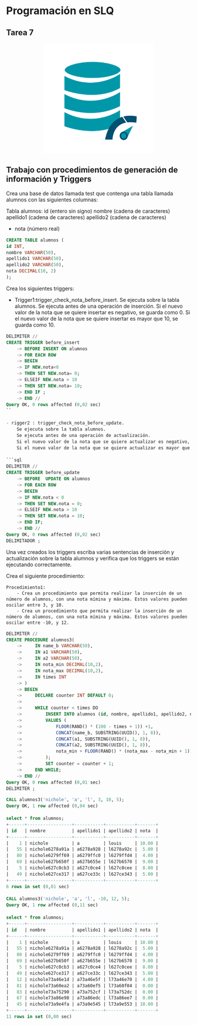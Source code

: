 # Programación en SLQ
## Tarea 7

<p align="center">
  <img src="https://github.com/nicholelouis/Base-datos/blob/main/img/optimizacion-bd.png?raw=true" alt="Descripción de la imagen" width="300"/>
</p>

## Trabajo con procedimientos de generación de información y Triggers
Crea una base de datos llamada test que contenga una tabla llamada alumnos con las siguientes columnas:

Tabla alumnos:
id (entero sin signo)
nombre (cadena de caracteres)
apellido1 (cadena de caracteres)
apellido2 (cadena de caracteres)
- nota (número real)

```sql
CREATE TABLE alumnos (
id INT,
nombre VARCHAR(50),
apellido1 VARCHAR(50),
apellido2 VARCHAR(50),
nota DECIMAL(10, 2)
);
```

Crea los siguientes triggers:

- Trigger1:trigger_check_nota_before_insert.
  Se ejecuta sobre la tabla alumnos.
  Se ejecuta antes de una operación de inserción.
  Si el nuevo valor de la nota que se quiere insertar es negativo, se guarda como 0.
  Si el nuevo valor de la nota que se quiere insertar es mayor que 10, se guarda como 10.

```sql
DELIMITER //
CREATE TRIGGER before_insert
    -> BEFORE INSERT ON alumnos
    -> FOR EACH ROW
    -> BEGIN
    -> IF NEW.nota<0
    -> THEN SET NEW.nota= 0;
    -> ELSEIF NEW.nota > 10
    -> THEN SET NEW.nota= 10;
    -> END IF ;
    -> END //
Query OK, 0 rows affected (0,02 sec)
``

- rigger2 : trigger_check_nota_before_update.
    Se ejecuta sobre la tabla alumnos.
    Se ejecuta antes de una operación de actualización.
    Si el nuevo valor de la nota que se quiere actualizar es negativo, se guarda como 0.
    Si el nuevo valor de la nota que se quiere actualizar es mayor que 10, se guarda como 10.

```sql
DELIMITER //
CREATE TRIGGER before_update
    -> BEFORE  UPDATE ON alumnos
    -> FOR EACH ROW 
    -> BEGIN
    -> IF NEW.nota < 0
    -> THEN SET NEW.nota = 0;
    -> ELSEIF NEW.nota > 10
    -> THEN SET NEW.nota = 10;
    -> END IF;
    -> END //
Query OK, 0 rows affected (0,02 sec)
DELIMITADOR ;
```

Una vez creados los triggers escriba varias sentencias de inserción y actualización sobre la tabla alumnos y verifica que los triggers se están ejecutando correctamente.

Crea el siguiente procedimiento:

    Procedimiento1:
        - Crea un procedimiento que permita realizar la inserción de un número de alumnos, con una nota mímina y máxima. Estos valores pueden oscilar entre 3, y 10.
        - Crea un procedimiento que permita realizar la inserción de un número de alumnos, con una nota mímina y máxima. Estos valores pueden oscilar entre -10, y 12.
```sql
DELIMITER //
CREATE PROCEDURE alumnos3(
    ->     IN name_b VARCHAR(50),
    ->     IN a1 VARCHAR(50),
    ->     IN a2 VARCHAR(50),
    ->     IN nota_min DECIMAL(10,2),
    ->     IN nota_max DECIMAL(10,2),
    ->     IN times INT
    -> )
    -> BEGIN
    ->     DECLARE counter INT DEFAULT 0;
    -> 
    ->     WHILE counter < times DO
    ->         INSERT INTO alumnos (id, nombre, apellido1, apellido2, nota)
    ->         VALUES (
    ->             FLOOR(RAND() * (100 - times + 1)) +1,
    ->             CONCAT(name_b, SUBSTRING(UUID(), 1, 8)),
    ->             CONCAT(a1, SUBSTRING(UUID(), 1, 8)),
    ->             CONCAT(a2, SUBSTRING(UUID(), 1, 8)),
    ->             nota_min + FLOOR(RAND() * (nota_max - nota_min + 1))
    ->         );
    ->         SET counter = counter + 1;
    ->     END WHILE;
    -> END //
Query OK, 0 rows affected (0,01 sec)
DELIMITER ;
```
```sql
CALL alumnos3('nichole', 'a', 'l', 3, 10, 5);
Query OK, 1 row affected (0,04 sec)

select * from alumnos;
+------+-----------------+-----------+-----------+-------+
| id   | nombre          | apellido1 | apellido2 | nota  |
+------+-----------------+-----------+-----------+-------+
|    1 | nichole         | a         | louis     | 10.00 |
|   55 | nichole6278a91a | a6278a928 | l6278a92c |  5.00 |
|   80 | nichole6279ff69 | a6279ffc0 | l6279ffd4 |  4.00 |
|   69 | nichole627b650f | a627b655e | l627b6570 |  9.00 |
|    5 | nichole627c0cb3 | a627c0ce4 | l627c0cee |  8.00 |
|   49 | nichole627ce317 | a627ce33c | l627ce343 |  5.00 |
+------+-----------------+-----------+-----------+-------+
6 rows in set (0,01 sec)

CALL alumnos3('nichole', 'a', 'l', -10, 12, 5);
Query OK, 1 row affected (0,11 sec)

select * from alumnos;
+------+-----------------+-----------+-----------+-------+
| id   | nombre          | apellido1 | apellido2 | nota  |
+------+-----------------+-----------+-----------+-------+
|    1 | nichole         | a         | louis     | 10.00 |
|   55 | nichole6278a91a | a6278a928 | l6278a92c |  5.00 |
|   80 | nichole6279ff69 | a6279ffc0 | l6279ffd4 |  4.00 |
|   69 | nichole627b650f | a627b655e | l627b6570 |  9.00 |
|    5 | nichole627c0cb3 | a627c0ce4 | l627c0cee |  8.00 |
|   49 | nichole627ce317 | a627ce33c | l627ce343 |  5.00 |
|   12 | nichole73a46e1d | a73a46e5f | l73a46e70 |  4.00 |
|   81 | nichole73a60ea2 | a73a60ef5 | l73a60f04 |  0.00 |
|   83 | nichole73a75290 | a73a752cf | l73a752dc |  0.00 |
|   67 | nichole73a86e98 | a73a86edc | l73a86ee7 |  0.00 |
|   45 | nichole73a9e4fa | a73a9e545 | l73a9e553 | 10.00 |
+------+-----------------+-----------+-----------+-------+
11 rows in set (0,00 sec)
```


